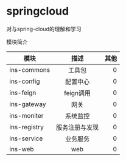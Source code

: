 # springcloud
对与spring-cloud的理解和学习

模块简介

| 模块	        | 描述           | 其他 |
| ------------- |:-------------:| -----:|
| ins-commons | 工具包 | 0 |
| ins-config  | 配置中心      | 0  |
| ins-feign   | feign调用    |  0  |
| ins-gateway   | 网关    |  0  |
| ins-moniter   | 系统监控    |   0 |
| ins-registry   | 服务注册与发现    |  0  |
| ins-service   | 业务服务    |  0  |
| ins-web   | web    |  0  |
